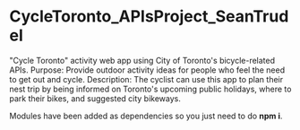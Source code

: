 # CycleToronto_APIsProject_SeanTrudel

"Cycle Toronto" activity web app using City of Toronto's bicycle-related APIs. Purpose: Provide outdoor activity ideas for people who feel the need to get out and cycle. Description: The cyclist can use this app to plan their nest trip by being informed on Toronto's upcoming public holidays, where to park their bikes, and suggested city bikeways.

Modules have been added as dependencies so you just need to do **npm i**.
